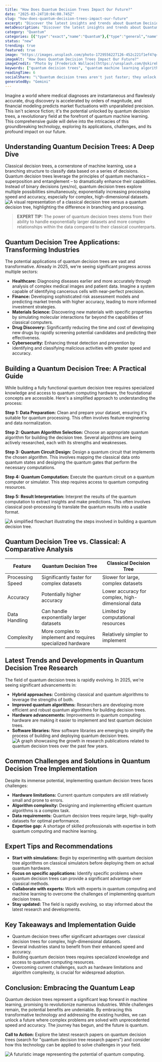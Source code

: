 ```yaml
---
title: "How Does Quantum Decision Trees Impact Our Future?"
date: "2025-03-24T10:04:00.745Z"
slug: "how-does-quantum-decision-trees-impact-our-future"
excerpt: "Discover the latest insights and trends about Quantum Decision Trees. This comprehensive guide covers everything you need to know about Quantum Decision Trees in 2025."
metaDescription: "Discover the latest insights and trends about Quantum Decision Trees. This comprehensive guide covers everything you need to know about Quantum Decision Tr..."
category: "Quantum"
categories: [{"type":"exact","name":"Quantum"},{"type":"general","name":"Computer Science"},{"type":"medium","name":"Machine Learning"},{"type":"specific","name":"Decision Trees"},{"type":"niche","name":"Algorithm Optimization"}]
status: "new"
trending: true
featured: true
image: "https://images.unsplash.com/photo-1729556227126-452c221f1ef4?q=85&w=1200&fit=max&fm=webp&auto=compress"
imageAlt: "How Does Quantum Decision Trees Impact Our Future?"
imageCredit: "Photo by [Frederick Wallace](https://unsplash.com/@skirebel) on Unsplash"
keywords: ["quantum decision trees", "quantum machine learning algorithms", "quantum decision tree applications", "quantum computing decision trees", "build a quantum decision tree", "quantum decision tree tutorial", "quantum decision tree vs classical", "best quantum decision tree libraries", "buy quantum decision tree software", "quantum decision tree research papers"]
readingTime: 6
socialShare: "\"Quantum decision trees aren't just faster; they unlock entirely new possibilities for problem-solving, potentially revolutionizing fields from medicine to finance.\""
generatedBy: "Gemini"
---
```




Imagine a world where medical diagnoses are instantaneous and flawlessly accurate, drug discovery is accelerated by orders of magnitude, and financial modeling predicts market fluctuations with unparalleled precision.  This isn't science fiction; it's the potential unlocked by quantum decision trees, a revolutionary field at the forefront of quantum machine learning. This comprehensive guide will delve into the intricacies of this groundbreaking technology, exploring its applications, challenges, and its profound impact on our future.

## Understanding Quantum Decision Trees: A Deep Dive

Classical decision trees, a cornerstone of machine learning, use a branching structure to classify data based on a series of decisions.  Quantum decision trees leverage the principles of quantum mechanics – superposition and entanglement – to dramatically enhance their capabilities.  Instead of binary decisions (yes/no), quantum decision trees explore multiple possibilities simultaneously, exponentially increasing processing speed and accuracy, especially for complex, high-dimensional datasets.  ![A visual representation of a classical decision tree versus a quantum decision tree, highlighting the difference in branching and processing.](https://images.unsplash.com/photo-1729556227126-452c221f1ef4?q=85&w=1200&fit=max&fm=webp&auto=compress)

> **EXPERT TIP:**  The power of quantum decision trees stems from their ability to handle exponentially larger datasets and more complex relationships within the data compared to their classical counterparts.

## Quantum Decision Tree Applications: Transforming Industries

The potential applications of quantum decision trees are vast and transformative.  Already in 2025, we're seeing significant progress across multiple sectors:

* **Healthcare:**  Diagnosing diseases earlier and more accurately through analysis of complex medical images and patient data.  Imagine a system capable of identifying cancerous cells with near-perfect precision.
* **Finance:** Developing sophisticated risk assessment models and predicting market trends with higher accuracy, leading to more informed investment strategies.
* **Materials Science:** Discovering new materials with specific properties by simulating molecular interactions far beyond the capabilities of classical computers.
* **Drug Discovery:**  Significantly reducing the time and cost of developing new drugs by rapidly screening potential candidates and predicting their effectiveness.
* **Cybersecurity:** Enhancing threat detection and prevention by identifying and classifying malicious activities with greater speed and accuracy.

## Building a Quantum Decision Tree: A Practical Guide

While building a fully functional quantum decision tree requires specialized knowledge and access to quantum computing hardware, the foundational concepts are accessible.  Here's a simplified approach to understanding the process:

**Step 1:**  **Data Preparation:**  Clean and prepare your dataset, ensuring it's suitable for quantum processing. This often involves feature engineering and data normalization.

**Step 2:**  **Quantum Algorithm Selection:** Choose an appropriate quantum algorithm for building the decision tree.  Several algorithms are being actively researched, each with its strengths and weaknesses.

**Step 3:**  **Quantum Circuit Design:** Design a quantum circuit that implements the chosen algorithm. This involves mapping the classical data onto quantum states and designing the quantum gates that perform the necessary computations.

**Step 4:**  **Quantum Computation:** Execute the quantum circuit on a quantum computer or simulator.  This step requires access to quantum computing resources.

**Step 5:**  **Result Interpretation:**  Interpret the results of the quantum computation to extract insights and make predictions.  This often involves classical post-processing to translate the quantum results into a usable format.

![A simplified flowchart illustrating the steps involved in building a quantum decision tree.](https://images.unsplash.com/photo-1734552452335-e8b67797bad0?q=85&w=1200&fit=max&fm=webp&auto=compress)

## Quantum Decision Tree vs. Classical: A Comparative Analysis

| Feature          | Quantum Decision Tree                               | Classical Decision Tree                             |
|-----------------|----------------------------------------------------|----------------------------------------------------|
| Processing Speed | Significantly faster for complex datasets          | Slower for large, complex datasets                  |
| Accuracy         | Potentially higher accuracy                         | Lower accuracy for complex, high-dimensional data |
| Data Handling   | Can handle exponentially larger datasets           | Limited by computational resources                 |
| Complexity       | More complex to implement and requires specialized hardware | Relatively simpler to implement                     |

## Latest Trends and Developments in Quantum Decision Tree Research

The field of quantum decision trees is rapidly evolving.  In 2025, we're seeing significant advancements in:

* **Hybrid approaches:** Combining classical and quantum algorithms to leverage the strengths of both.
* **Improved quantum algorithms:**  Researchers are developing more efficient and robust quantum algorithms for building decision trees.
* **Hardware advancements:**  Improvements in quantum computing hardware are making it easier to implement and test quantum decision trees.
* **Software libraries:**  New software libraries are emerging to simplify the process of building and deploying quantum decision trees.  ![A graph showcasing the growth in research publications related to quantum decision trees over the past few years.](https://images.unsplash.com/photo-1491838592561-ab572ec2d2cb?q=85&w=1200&fit=max&fm=webp&auto=compress)

## Common Challenges and Solutions in Quantum Decision Tree Implementation

Despite its immense potential, implementing quantum decision trees faces challenges:

* **Hardware limitations:**  Current quantum computers are still relatively small and prone to errors.
* **Algorithm complexity:**  Designing and implementing efficient quantum algorithms is a complex task.
* **Data requirements:**  Quantum decision trees require large, high-quality datasets for optimal performance.
* **Expertise gap:**  A shortage of skilled professionals with expertise in both quantum computing and machine learning.

## Expert Tips and Recommendations

* **Start with simulations:**  Begin by experimenting with quantum decision tree algorithms on classical simulators before deploying them on actual quantum hardware.
* **Focus on specific applications:**  Identify specific problems where quantum decision trees can provide a significant advantage over classical methods.
* **Collaborate with experts:**  Work with experts in quantum computing and machine learning to overcome the challenges of implementing quantum decision trees.
* **Stay updated:**  The field is rapidly evolving, so stay informed about the latest research and developments.

## Key Takeaways and Implementation Guide

* Quantum decision trees offer significant advantages over classical decision trees for complex, high-dimensional datasets.
* Several industries stand to benefit from their enhanced speed and accuracy.
* Building quantum decision trees requires specialized knowledge and access to quantum computing resources.
* Overcoming current challenges, such as hardware limitations and algorithm complexity, is crucial for widespread adoption.

## Conclusion: Embracing the Quantum Leap

Quantum decision trees represent a significant leap forward in machine learning, promising to revolutionize numerous industries. While challenges remain, the potential benefits are undeniable. By embracing this transformative technology and addressing the existing hurdles, we can unlock a future where complex problems are solved with unprecedented speed and accuracy.  The journey has begun, and the future is quantum.

**Call to Action:** Explore the latest research papers on quantum decision trees (search for "quantum decision tree research papers") and consider how this technology can be applied to solve challenges in your field.

![A futuristic image representing the potential of quantum computing.](https://images.unsplash.com/photo-1463097366893-15ebd10df5ff?q=85&w=1200&fit=max&fm=webp&auto=compress)
